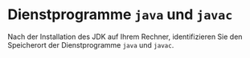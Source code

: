 # Dienstprogramme `java` und `javac`

Nach der Installation des JDK auf Ihrem Rechner, identifizieren Sie den Speicherort der Dienstprogramme `java` und `javac`.